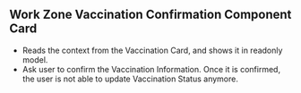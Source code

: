 ## Work Zone Vaccination Confirmation Component Card
  - Reads the context from the Vaccination Card, and shows it in readonly model.
  - Ask user to confirm the Vaccination Information. Once it is confirmed, the user is not able to update Vaccination Status anymore.